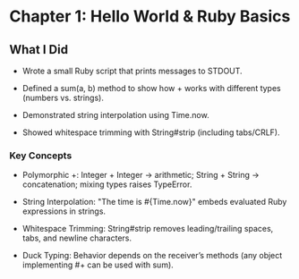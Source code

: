 # Chapter 1: Hello World & Ruby Basics

## What I Did

- Wrote a small Ruby script that prints messages to STDOUT.

- Defined a sum(a, b) method to show how + works with different types (numbers vs. strings).

- Demonstrated string interpolation using Time.now.

- Showed whitespace trimming with String#strip (including tabs/CRLF). 

### Key Concepts

- Polymorphic +: Integer + Integer → arithmetic; String + String → concatenation; mixing types raises TypeError.

- String Interpolation: "The time is #{Time.now}" embeds evaluated Ruby expressions in strings.

- Whitespace Trimming: String#strip removes leading/trailing spaces, tabs, and newline characters.

- Duck Typing: Behavior depends on the receiver’s methods (any object implementing #+ can be used with sum). 
